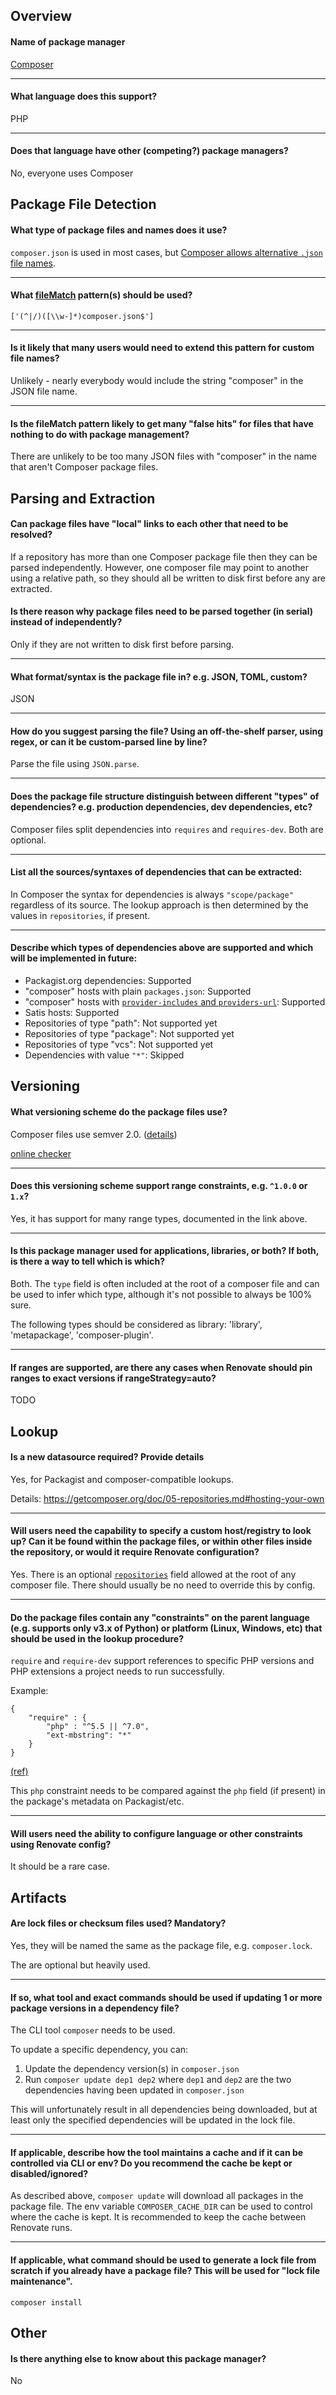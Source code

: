 ## Overview

#### Name of package manager

[Composer](https://getcomposer.org/)

---

#### What language does this support?

PHP

---

#### Does that language have other (competing?) package managers?

No, everyone uses Composer

## Package File Detection

#### What type of package files and names does it use?

`composer.json` is used in most cases, but [Composer allows alternative `.json` file names](https://getcomposer.org/doc/03-cli.md#composer).

---

#### What [fileMatch](https://renovatebot.com/docs/configuration-options/#filematch) pattern(s) should be used?

`['(^|/)([\\w-]*)composer.json$']`

---

#### Is it likely that many users would need to extend this pattern for custom file names?

Unlikely - nearly everybody would include the string "composer" in the JSON file name.

---

#### Is the fileMatch pattern likely to get many "false hits" for files that have nothing to do with package management?

There are unlikely to be too many JSON files with "composer" in the name that aren't Composer package files.

## Parsing and Extraction

#### Can package files have "local" links to each other that need to be resolved?

If a repository has more than one Composer package file then they can be parsed independently. However, one composer file may point to another using a relative path, so they should all be written to disk first before any are extracted.

#### Is there reason why package files need to be parsed together (in serial) instead of independently?

Only if they are not written to disk first before parsing.

---

#### What format/syntax is the package file in? e.g. JSON, TOML, custom?

JSON

---

#### How do you suggest parsing the file? Using an off-the-shelf parser, using regex, or can it be custom-parsed line by line?

Parse the file using `JSON.parse`.

---

#### Does the package file structure distinguish between different "types" of dependencies? e.g. production dependencies, dev dependencies, etc?

Composer files split dependencies into `requires` and `requires-dev`. Both are optional.

---

#### List all the sources/syntaxes of dependencies that can be extracted:

In Composer the syntax for dependencies is always `"scope/package"` regardless of its source. The lookup approach is then determined by the values in `repositories`, if present.

---

#### Describe which types of dependencies above are supported and which will be implemented in future:

- Packagist.org dependencies: Supported
- "composer" hosts with plain `packages.json`: Supported
- "composer" hosts with [`provider-includes` and `providers-url`](https://getcomposer.org/doc/05-repositories.md#provider-includes-and-providers-url): Supported
- Satis hosts: Supported
- Repositories of type "path": Not supported yet
- Repositories of type "package": Not supported yet
- Repositories of type "vcs": Not supported yet
- Dependencies with value `"*"`: Skipped

## Versioning

#### What versioning scheme do the package files use?

Composer files use semver 2.0. ([details](https://getcomposer.org/doc/articles/versions.md))

[online checker](https://semver.mwl.be)

---

#### Does this versioning scheme support range constraints, e.g. `^1.0.0` or `1.x`?

Yes, it has support for many range types, documented in the link above.

---

#### Is this package manager used for applications, libraries, or both? If both, is there a way to tell which is which?

Both. The `type` field is often included at the root of a composer file and can be used to infer which type, although it's not possible to always be 100% sure.

The following types should be considered as library: 'library', 'metapackage', 'composer-plugin'.

---

#### If ranges are supported, are there any cases when Renovate should pin ranges to exact versions if rangeStrategy=auto?

TODO

## Lookup

#### Is a new datasource required? Provide details

Yes, for Packagist and composer-compatible lookups.

Details: https://getcomposer.org/doc/05-repositories.md#hosting-your-own

---

#### Will users need the capability to specify a custom host/registry to look up? Can it be found within the package files, or within other files inside the repository, or would it require Renovate configuration?

Yes. There is an optional [`repositories`](https://getcomposer.org/doc/05-repositories.md#repository) field allowed at the root of any composer file. There should usually be no need to override this by config.

---

#### Do the package files contain any "constraints" on the parent language (e.g. supports only v3.x of Python) or platform (Linux, Windows, etc) that should be used in the lookup procedure?

`require` and `require-dev` support references to specific PHP versions and PHP extensions a project needs to run successfully.

Example:

```
{
    "require" : {
        "php" : "^5.5 || ^7.0",
        "ext-mbstring": "*"
    }
}
```

[(ref)](https://getcomposer.org/doc/04-schema.md#package-links)

This `php` constraint needs to be compared against the `php` field (if present) in the package's metadata on Packagist/etc.

---

#### Will users need the ability to configure language or other constraints using Renovate config?

It should be a rare case.

## Artifacts

#### Are lock files or checksum files used? Mandatory?

Yes, they will be named the same as the package file, e.g. `composer.lock`.

The are optional but heavily used.

---

#### If so, what tool and exact commands should be used if updating 1 or more package versions in a dependency file?

The CLI tool `composer` needs to be used.

To update a specific dependency, you can:

1. Update the dependency version(s) in `composer.json`
2. Run `composer update dep1 dep2` where `dep1` and `dep2` are the two dependencies having been updated in `composer.json`

This will unfortunately result in all dependencies being downloaded, but at least only the specified dependencies will be updated in the lock file.

---

#### If applicable, describe how the tool maintains a cache and if it can be controlled via CLI or env? Do you recommend the cache be kept or disabled/ignored?

As described above, `composer update` will download all packages in the package file. The env variable `COMPOSER_CACHE_DIR` can be used to control where the cache is kept. It is recommended to keep the cache between Renovate runs.

---

#### If applicable, what command should be used to generate a lock file from scratch if you already have a package file? This will be used for "lock file maintenance".

`composer install`

## Other

#### Is there anything else to know about this package manager?

No
